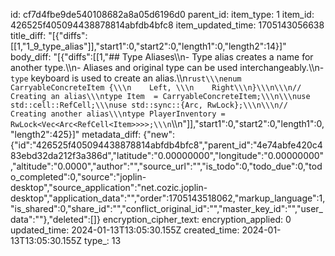 id: cf7d4fbe9de540108682a8a05d6196d0
parent_id: 
item_type: 1
item_id: 426525f405094438878814abfdb4bfc8
item_updated_time: 1705143056638
title_diff: "[{\"diffs\":[[1,\"1_9_type_alias\"]],\"start1\":0,\"start2\":0,\"length1\":0,\"length2\":14}]"
body_diff: "[{\"diffs\":[[1,\"## Type Aliases\\\n- Type alias creates a name for another type.\\\n- Aliases and original type can be used interchangeably.\\\n- `type` keyboard is used to create an alias.\\\n```rust\\\nenum CarryableConcreteItem {\\\n    Left, \\\n    Right\\\n}\\\n\\\n// Creating an alias\\\ntype Item  = CarryableConcreteItem;\\\n\\\nuse std::cell::RefCell;\\\nuse std::sync::{Arc, RwLock};\\\n\\\n// Creating another alias\\\ntype PlayerInventory = RwLock<Vec<Arc<RefCell<Item>>>>;\\\n```\\\n\"]],\"start1\":0,\"start2\":0,\"length1\":0,\"length2\":425}]"
metadata_diff: {"new":{"id":"426525f405094438878814abfdb4bfc8","parent_id":"4e74abfe420c483ebd32da212f3a386d","latitude":"0.00000000","longitude":"0.00000000","altitude":"0.0000","author":"","source_url":"","is_todo":0,"todo_due":0,"todo_completed":0,"source":"joplin-desktop","source_application":"net.cozic.joplin-desktop","application_data":"","order":1705143518062,"markup_language":1,"is_shared":0,"share_id":"","conflict_original_id":"","master_key_id":"","user_data":""},"deleted":[]}
encryption_cipher_text: 
encryption_applied: 0
updated_time: 2024-01-13T13:05:30.155Z
created_time: 2024-01-13T13:05:30.155Z
type_: 13
